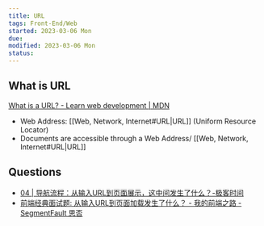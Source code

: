 ```yaml
---
title: URL
tags: Front-End/Web   
started: 2023-03-06 Mon
due: 
modified: 2023-03-06 Mon
status: 
---
```

## What is URL
[What is a URL? - Learn web development | MDN](https://developer.mozilla.org/en-US/docs/Learn/Common_questions/What_is_a_URL)
- Web Address: [[Web, Network, Internet#URL|URL]] (Uniform Resource Locator)
- Documents are accessible through a Web Address/ [[Web, Network, Internet#URL|URL]]
## Questions
- [04 | 导航流程：从输入URL到页面展示，这中间发生了什么？-极客时间](https://time.geekbang.org/column/article/117637)
- [前端经典面试题: 从输入URL到页面加载发生了什么？ - 我的前端之路 - SegmentFault 思否](https://segmentfault.com/a/1190000006879700)